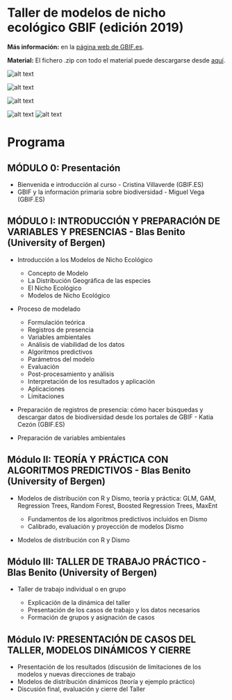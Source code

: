 # Taller de modelos de nicho ecológico GBIF (edición 2019)

**Más información:** en la [página web de GBIF.es](https://www.gbif.es/talleres/xv-taller-gbifes-modelizacion-nichos-ecologicos/).

**Material:** El fichero .zip con todo el material puede descargarse desde [aquí](https://www.dropbox.com/s/fk972ip30mbgylq/TallerModelosGBIF2019.zip?dl=1).

![alt text](https://www.gbif.es/wp-content/uploads/2019/06/Katia-24.jpg)

![alt text](https://www.gbif.es/wp-content/uploads/2019/06/Cris8.jpg)

![alt text](https://www.gbif.es/wp-content/uploads/2018/09/DSCF3188-454x257.jpg)

![alt text](https://www.gbif.es/wp-content/uploads/2018/09/DSCF3233-454x257.jpg)
![alt text](https://www.gbif.es/wp-content/uploads/2016/03/3-454x257.jpg)

# Programa

## MÓDULO 0: Presentación

 +  Bienvenida e introducción al curso - Cristina Villaverde (GBIF.ES)
 +  GBIF y la información primaria sobre biodiversidad - Miguel Vega (GBIF.ES)

## MÓDULO I: INTRODUCCIÓN Y PREPARACIÓN DE VARIABLES Y PRESENCIAS - Blas Benito (University of Bergen)

+ Introducción a los Modelos de Nicho Ecológico

    +  Concepto de Modelo
    +  La Distribución Geográfica de las especies
    +  El Nicho Ecológico
    +  Modelos de Nicho Ecológico

+ Proceso de modelado

    +  Formulación teórica
    +  Registros de presencia
    +  Variables ambientales
    +  Análisis de viabilidad de los datos
    +  Algoritmos predictivos
    +  Parámetros del modelo
    +  Evaluación
    +  Post-procesamiento y análisis
    +  Interpretación de los resultados y aplicación
    +  Aplicaciones
    +  Limitaciones

+  Preparación de registros de presencia: cómo hacer búsquedas y descargar datos de biodiversidad desde los portales de GBIF - Katia Cezón (GBIF.ES)

+   Preparación de variables ambientales

## Módulo II: TEORÍA Y PRÁCTICA CON ALGORITMOS PREDICTIVOS - Blas Benito (University of Bergen)

+  Modelos de distribución con R y Dismo, teoría y práctica: GLM, GAM, Regression Trees, Random Forest, Boosted Regression Trees, MaxEnt

    +  Fundamentos de los algoritmos predictivos incluidos en Dismo
    +  Calibrado, evaluación y proyección de modelos Dismo

+  Modelos de distribución con R y Dismo

## Módulo III: TALLER DE TRABAJO PRÁCTICO - Blas Benito (University of Bergen)

+  Taller de trabajo individual o en grupo

    +  Explicación de la dinámica del taller
    +  Presentación de los casos de trabajo y los datos necesarios
    +  Formación de grupos y asignación de casos

## Módulo IV: PRESENTACIÓN DE CASOS DEL TALLER, MODELOS DINÁMICOS Y CIERRE

+ Presentación de los resultados (discusión de limitaciones de los modelos y nuevas direcciones de trabajo
+ Modelos de distribución dinámicos (teoría y ejemplo práctico)
+ Discusión final, evaluación y cierre del Taller
